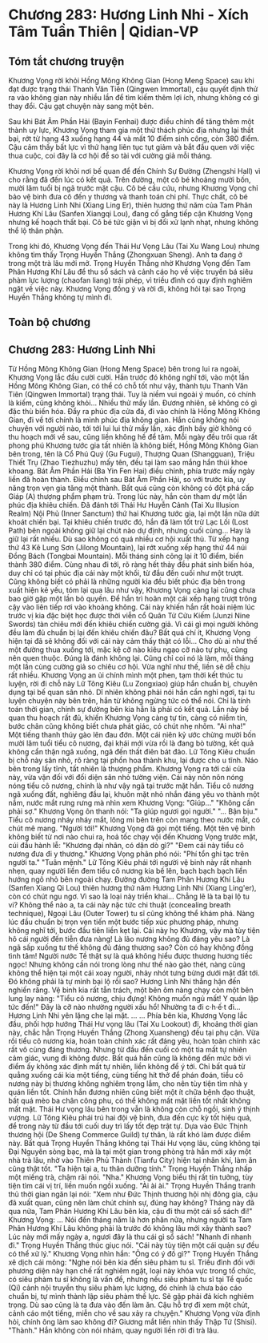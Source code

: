 # Chương 283: Hương Linh Nhi - Xích Tâm Tuần Thiên | Qidian-VP

## Tóm tắt chương truyện

Khương Vọng rời khỏi Hồng Mông Không Gian (Hong Meng Space) sau khi đạt được trạng thái Thanh Văn Tiên (Qingwen Immortal), cậu quyết định thử ra vào không gian này nhiều lần để tìm kiếm thêm lợi ích, nhưng không có gì thay đổi. Cậu gạt chuyện này sang một bên.

Sau khi Bát Âm Phần Hải (Bayin Fenhai) được điều chỉnh để tăng thêm một thành uy lực, Khương Vọng tham gia một thử thách phúc địa nhưng lại thất bại, rớt từ hạng 43 xuống hạng 44 và mất 10 điểm sinh công, còn 380 điểm. Cậu cảm thấy bất lực vì thứ hạng liên tục tụt giảm và bắt đầu quen với việc thua cuộc, coi đây là cơ hội để so tài với cường giả mỗi tháng.

Khương Vọng rời khỏi nơi bế quan để đến Chính Sự Đường (Zhengshi Hall) vì cho rằng đã đến lúc có kết quả. Trên đường, một cô bé khoảng mười bốn, mười lăm tuổi bị ngã trước mặt cậu. Cô bé cầu cứu, nhưng Khương Vọng chỉ bảo vệ binh đưa cô đến y thương và thanh toán chi phí. Thực chất, cô bé này là Hương Linh Nhi (Xiang Ling Er), thiên hương thứ năm của Tam Phân Hương Khí Lâu (Sanfen Xiangqi Lou), đang cố gắng tiếp cận Khương Vọng nhưng kế hoạch thất bại. Cô bé tức giận vì bị đối xử lạnh nhạt, nhưng không thể lộ thân phận.

Trong khi đó, Khương Vọng đến Thái Hư Vọng Lâu (Tai Xu Wang Lou) nhưng không tìm thấy Trọng Huyền Thắng (Zhongxuan Sheng). Anh ta đang ở trong một trà lâu mới mở. Trọng Huyền Thắng nhờ Khương Vọng đến Tam Phân Hương Khí Lâu để thu sổ sách và cảnh cáo họ về việc truyền bá siêu phàm lực lượng (chaofan liang) trái phép, vì triều đình có quy định nghiêm ngặt về việc này. Khương Vọng đồng ý và rời đi, không hỏi tại sao Trọng Huyền Thắng không tự mình đi.

## Toàn bộ chương

## Chương 283: Hương Linh Nhi

Từ Hồng Mông Không Gian (Hong Meng Space) bên trong lui ra ngoài, Khương Vọng lắc đầu cười cười.
Hắn trước đó không nghĩ tới, vào một lần Hồng Mông Không Gian, có thể có chỗ tốt như vậy, thành tựu Thanh Văn Tiên (Qingwen Immortal) trạng thái.
Tuy là niềm vui ngoài ý muốn, có chính là kiếm, cũng không khỏi... Nhiều thử mấy lần.
Đương nhiên, sẽ không có gì đặc thù biến hóa.
Đẩy ra phúc địa cửa đá, đi vào chính là Hồng Mông Không Gian, đi về tới chính là mình phúc địa không gian.
Hắn cũng không nói chuyện với người nào, tới tới lui lui thử mấy lần, xác định bây giờ không có thu hoạch mới về sau, cũng liền không hề để tâm.
Mỗi ngày đều trôi qua rất phong phú Khương tước gia tất nhiên là không biết, Hồng Mông Không Gian bên trong, tên là Cổ Phú Quý (Gu Fugui), Thượng Quan (Shangguan), Triệu Thiết Trụ (Zhao Tiezhuzhu) mấy tên, đều tại làm sao mắng hắn thúi khoe khoang.
Bát Âm Phần Hải (Ba Yin Fen Hai) điều chỉnh, phía trước mấy ngày liền đã hoàn thành.
Điều chỉnh sau Bát Âm Phần Hải, so với trước kia, uy năng trọn vẹn gia tăng một thành. Bất quá cũng còn không có đột phá cấp Giáp (A) thượng phẩm phạm trù.
Trong lúc này, hắn còn tham dự một lần phúc địa khiêu chiến.
Đã đánh tới Thái Hư Huyễn Cảnh (Tai Xu Illusion Realm) Nội Phủ (Inner Sanctum) thứ hai Khương tước gia, lại một lần nữa dứt khoát chiến bại.
Tại khiêu chiến trước đó, hắn đã làm tốt trừ Lạc Lối (Lost Path) bên ngoài không giữ lại chút nào dự định, nhưng cuối cùng... Hay là giữ lại rất nhiều.
Dù sao không có quá nhiều cơ hội xuất thủ.
Từ xếp hạng thứ 43 Kê Lung Sơn (Jilong Mountain), lại rớt xuống xếp hạng thứ 44 núi Đồng Bách (Tongbai Mountain). Mỗi tháng sinh công lại ít 10 điểm, biến thành 380 điểm.
Cùng nhau đi tới, rõ ràng hết thảy đều phát sinh biến hóa, duy chỉ có tại phúc địa cái này một khối, từ đầu đến cuối như một trượt.
Cũng không biết có phải là những người kia đều biết phúc địa bên trong xuất hiện kẻ yếu, tóm lại qua lâu như vậy, Khương Vọng càng lại cũng chưa bao giờ gặp một lần bỏ quyền. Để hắn trì hoãn một cái xếp hạng trượt trông cậy vào liên tiếp rơi vào khoảng không.
Cái này khiến hắn rất hoài niệm lúc trước vị kia đặc biệt học được thời viễn cổ Quân Tử Cửu Kiếm (Junzi Nine Swords) tàn chiêu mới đến khiêu chiến cường giả. Vì cái gì mọi người không đều làm đủ chuẩn bị lại đến khiêu chiến đâu?
Bất quá chí ít, Khương Vọng hiện tại đã sẽ không đối với cái này cảm thấy thật có lỗi...
Cho dù ai như thế một đường thua xuống tới, mặc kệ cỡ nào kiêu ngạo cỡ nào tự phụ, cũng nên quen thuộc.
Đúng là đánh không lại.
Cũng chỉ coi nó là làm, mỗi tháng một lần cùng cường giả so chiêu cơ hội.
Vừa nghĩ như thế, liền sẽ dễ chịu rất nhiều.
Khương Vọng an ủi chính mình một phen, tạm thời kết thúc tu luyện, rời đi chỗ này Lữ Tông Kiêu (Lu Zongxiao) giúp hắn chuẩn bị, chuyên dụng tại bế quan sân nhỏ.
Dĩ nhiên không phải nói hắn cần nghỉ ngơi, tại tu luyện chuyện này bên trên, hắn từ không ngừng tức có thể nói.
Chỉ là tính toán thời gian, chính sự đường bên kia hẳn là phải có kết quả.
Lần này bế quan thu hoạch rất đủ, khiến Khương Vọng càng tự tin, càng có niềm tin, bước chân cũng không biết chưa phát giác, có chút nhẹ nhõm.
"Ai nha!" Một tiếng thanh thúy gào lên đau đớn.
Một cái niên kỷ ước chừng mười bốn mười lăm tuổi tiểu cô nương, đại khái mới vừa rồi là đang bò tường, kết quả không cẩn thận ngã xuống, ngã đến thất điên bát đảo.
Lữ Tông Kiêu chuẩn bị chỗ này sân nhỏ, rõ ràng tại phồn hoa thành khu, lại được cho u tĩnh.
Náo bên trong lấy tĩnh, tất nhiên là thượng phẩm.
Khương Vọng ra tới cái cửa này, vừa vặn đối với đối diện sân nhỏ tường viện.
Cái này nôn nôn nóng nóng tiểu cô nương, chính là như vậy ngã tại trước mặt hắn.
Tiểu cô nương ngã xuống đất, nghiêng đầu lại, khuôn mặt nhỏ nhắn đáng yêu vo thành một nắm, nước mắt rưng rưng mà nhìn xem Khương Vọng: "Giúp..."
"Không cần phải sợ." Khương Vọng ôn thanh nói: "Ta giúp ngươi gọi người."
"... Bận bịu." Tiểu cô nương nháy nháy mắt, lông mi bên trên còn mang theo nước mắt, có chút mê mang.
"Người tới!" Khương Vọng đã gọi một tiếng.
Một tên vệ binh không biết từ nơi nào chui ra, hoả tốc chạy vội đến Khương Vọng trước mặt, cúi đầu hành lễ: "Khương đại nhân, có dặn dò gì?"
"Đem cái này tiểu cô nương đưa đi y thương." Khương Vọng phân phó nói: "Phí tổn ghi tạc trên người ta."
"Tuân mệnh."
Lữ Tông Kiêu phái tới người vệ binh này rất nhanh nhẹn, quay người liền đem tiểu cô nương kia bế lên, bạch bạch bạch liền hướng ngõ nhỏ bên ngoài chạy.
Đường đường Tam Phân Hương Khí Lâu (Sanfen Xiang Qi Lou) thiên hương thứ năm Hương Linh Nhi (Xiang Ling'er), còn có chút ngu ngơ.
Vì sao là loại này triển khai...
Chẳng lẽ là ta bại lộ tu vi? Không thể nào a, ta cái này nặc tức chi thuật (concealing breath technique), Ngoại Lâu (Outer Tower) tu sĩ cũng không thể khám phá.
Nàng lúc đầu chuẩn bị trọn vẹn tiến một bước tiếp xúc phương pháp, nhưng không nghĩ tới, bước đầu tiên liền kẹt lại.
Cái này họ Khương, vậy mà tùy tiện hô cái người đến tiễn đưa nàng!
Là lão nương không đủ đáng yêu sao? Là ngã sấp xuống tư thế không đủ đáng thương sao?
Còn có hay không đồng tình tâm!
Người nước Tề thật sự là quá không hiểu được thương hương tiếc ngọc!
Nhưng không cần nói trong lòng như thế nào gào thét, nàng cũng không thể hiện tại một cái xoay người, nhảy nhót tưng bừng dưới mặt đất tới. Đó không phải là tự mình bại lộ rồi sao?
Hương Linh Nhi thẳng hận đến nghiến răng.
Vệ binh kia rất tẫn trách, một bên ôm nàng chạy còn một bên lung lay nàng: "Tiểu cô nương, chịu đựng! Không muốn ngủ mất! Y quán lập tức đến!"
Đây là cỡ nào nhường người xấu hổ!
Nhường ta đi c·h·ế·t đi...
Hương Linh Nhi yên lặng che lại mặt.
...
...
Phía bên kia, Khương Vọng lắc đầu, phối hợp hướng Thái Hư vọng lâu (Tai Xu Lookout) đi, khoảng thời gian này, chắc hẳn Trọng Huyền Thắng (Zhong Xuansheng) đều tại phụ cận.
Vừa rồi tiểu cô nương kia, hoàn toàn chính xác rất đáng yêu, hoàn toàn chính xác rất vô cùng đáng thương.
Nhưng từ đầu đến cuối có một tia mất tự nhiên cảm giác, vung đi không được.
Bất quá hắn cũng là không đến mức bởi vì điểm ấy không xác định mất tự nhiên, liền không để ý tới. Chỉ bất quá từ quẳng xuống cái kia một tiếng, cùng tiếng hít thở để phán đoán, tiểu cô nương này bị thương không nghiêm trọng lắm, cho nên tùy tiện tìm nhà y quán liền tốt.
Chính hắn đương nhiên cũng biết một ít chữa bệnh đạo thuật, bất quá mèo ba chân công phu, có thể không mất mặt liền tốt nhất không mất mặt.
Thái Hư vọng lâu bên trong vẫn là không còn chỗ ngồi, sinh ý thịnh vượng. Lữ Tông Kiêu phái trú hai đội vệ binh, đưa đến cực kỳ tốt hiệu quả, để trong này từ đầu tới cuối duy trì lấy tốt đẹp trật tự.
Dựa vào Đức Thịnh thương hội (De Sheng Commerce Guild) tự thân, là rất khó làm được điểm này.
Bất quá Trọng Huyền Thắng không tại Thái Hư vọng lâu, cũng không tại Đại Nguyên sòng bạc, mà là tại một gian trong phòng trà hắn mới xây một nhà trà lâu, nhờ vào Thiên Phủ Thành (Tianfu City) hiện tại nhân khí, làm ăn cũng thật tốt.
"Ta hiện tại a, tu thân dưỡng tính." Trọng Huyền Thắng nhấp một miếng trà, chậm rãi nói.
"Nha." Khương Vọng biểu thị rất tin tưởng, tùy tiện tìm cái vị trí, liền muốn ngồi xuống.
"Ài ài ài." Trọng Huyền Thắng tranh thủ thời gian ngăn lại nói: "Xem như Đức Thịnh thương hội nhị đông gia, cậu đã xuất quan, cũng nên làm chút chính sự, đúng hay không? Tháng này đã qua nửa, Tam Phân Hương Khí Lâu bên kia, cậu đi thu một cái sổ sách đi!"
Khương Vọng: ...
Nói đến tháng năm là hơn phân nửa, nhưng người ta Tam Phân Hương Khí Lâu không phải là trước đó không lâu mới xây thành sao? Lúc này mới mấy ngày a, ngươi đây là thu cái gì sổ sách!
"Nhanh đi nhanh đi." Trọng Huyền Thắng thúc giục nói.
"Cái này tùy tiện một cái quản sự đều có thể xử lý." Khương Vọng nhìn hắn: "Ông có ý đồ gì?"
Trọng Huyền Thắng xê dịch cái mông: "Nghe nói bên kia đến siêu phàm tu sĩ. Triều đình đối với phương diện này hạn chế rất nghiêm ngặt, loại này khóa vực trong tổ chức, có siêu phàm tu sĩ không là vấn đề, nhưng nếu siêu phàm tu sĩ tại Tề quốc (Qi) cảnh nội truyền thụ siêu phàm lực lượng, đó chính là chưa báo cáo chuẩn bị, tự mình thành lập siêu phàm thế lực. Sẽ gặp phải đả kích nghiêm trọng. Dù sao cũng là ta đưa vào đến làm ăn. Cậu hỗ trợ đi xem một chút, cảnh cáo một tiếng, miễn cho về sau xảy ra chuyện."
Khương Vọng vừa định hỏi, chính ông làm sao không đi? Giương mắt liền nhìn thấy Thập Tứ (Shisi).
"Thành." Hắn không còn nói nhảm, quay người liền rời đi trà lâu.